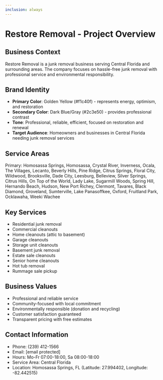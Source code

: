 ```yaml
---
inclusion: always
---
```


# Restore Removal - Project Overview

## Business Context
Restore Removal is a junk removal business serving Central Florida and surrounding areas. The company focuses on hassle-free junk removal with professional service and environmental responsibility.

## Brand Identity
- **Primary Color**: Golden Yellow (#f1c40f) - represents energy, optimism, and restoration
- **Secondary Color**: Dark Blue/Gray (#2c3e50) - provides professional contrast
- **Tone**: Professional, reliable, efficient, focused on restoration and renewal
- **Target Audience**: Homeowners and businesses in Central Florida needing junk removal services

## Service Areas
Primary: Homosassa Springs, Homosassa, Crystal River, Inverness, Ocala, The Villages, Lecanto, Beverly Hills, Pine Ridge, Citrus Springs, Floral City, Wildwood, Brooksville, Dade City, Leesburg, Belleview, Silver Springs, Citrus Hills, On Top of the World, Lady Lake, Sugarmill Woods, Spring Hill, Hernando Beach, Hudson, New Port Richey, Clermont, Tavares, Black Diamond, Groveland, Sumterville, Lake Panasoffkee, Oxford, Fruitland Park, Ocklawaha, Weeki Wachee

## Key Services
- Residential junk removal
- Commercial cleanouts
- Home cleanouts (attic to basement)
- Garage cleanouts
- Storage unit cleanouts
- Basement junk removal
- Estate sale cleanouts
- Senior home cleanouts
- Hot tub removal
- Rummage sale pickup

## Business Values
- Professional and reliable service
- Community-focused with local commitment
- Environmentally responsible (donation and recycling)
- Customer satisfaction guaranteed
- Transparent pricing with free estimates

## Contact Information
- Phone: (239) 412-1566
- Email: [email protected]
- Hours: Mo-Fr 07:00-18:00, Sa 08:00-18:00
- Service Area: Central Florida
- Location: Homosassa Springs, FL (Latitude: 27.994402, Longitude: -82.442515)